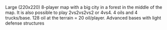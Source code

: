 Large (220x220) 8-player map with a big city in a forest in the middle of the map. It is also possible to play 2vs2vs2vs2 or 4vs4. 4 oils and 4 trucks/base. 128 oil at the terrain = 20 oil/player. Advanced bases with light defense structures